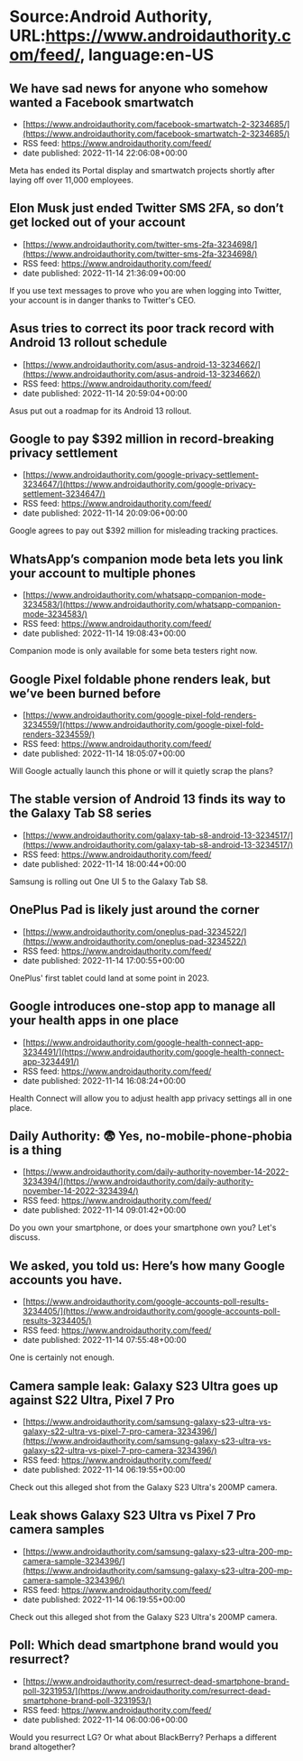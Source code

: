 # Source:Android Authority, URL:https://www.androidauthority.com/feed/, language:en-US

## We have sad news for anyone who somehow wanted a Facebook smartwatch
 - [https://www.androidauthority.com/facebook-smartwatch-2-3234685/](https://www.androidauthority.com/facebook-smartwatch-2-3234685/)
 - RSS feed: https://www.androidauthority.com/feed/
 - date published: 2022-11-14 22:06:08+00:00

Meta has ended its Portal display and smartwatch projects shortly after laying off over 11,000 employees.

## Elon Musk just ended Twitter SMS 2FA, so don’t get locked out of your account
 - [https://www.androidauthority.com/twitter-sms-2fa-3234698/](https://www.androidauthority.com/twitter-sms-2fa-3234698/)
 - RSS feed: https://www.androidauthority.com/feed/
 - date published: 2022-11-14 21:36:09+00:00

If you use text messages to prove who you are when logging into Twitter, your account is in danger thanks to Twitter's CEO.

## Asus tries to correct its poor track record with Android 13 rollout schedule
 - [https://www.androidauthority.com/asus-android-13-3234662/](https://www.androidauthority.com/asus-android-13-3234662/)
 - RSS feed: https://www.androidauthority.com/feed/
 - date published: 2022-11-14 20:59:04+00:00

Asus put out a roadmap for its Android 13 rollout.

## Google to pay $392 million in record-breaking privacy settlement
 - [https://www.androidauthority.com/google-privacy-settlement-3234647/](https://www.androidauthority.com/google-privacy-settlement-3234647/)
 - RSS feed: https://www.androidauthority.com/feed/
 - date published: 2022-11-14 20:09:06+00:00

Google agrees to pay out $392 million for misleading tracking practices.

## WhatsApp’s companion mode beta lets you link your account to multiple phones
 - [https://www.androidauthority.com/whatsapp-companion-mode-3234583/](https://www.androidauthority.com/whatsapp-companion-mode-3234583/)
 - RSS feed: https://www.androidauthority.com/feed/
 - date published: 2022-11-14 19:08:43+00:00

Companion mode is only available for some beta testers right now.

## Google Pixel foldable phone renders leak, but we’ve been burned before
 - [https://www.androidauthority.com/google-pixel-fold-renders-3234559/](https://www.androidauthority.com/google-pixel-fold-renders-3234559/)
 - RSS feed: https://www.androidauthority.com/feed/
 - date published: 2022-11-14 18:05:07+00:00

Will Google actually launch this phone or will it quietly scrap the plans?

## The stable version of Android 13 finds its way to the Galaxy Tab S8 series
 - [https://www.androidauthority.com/galaxy-tab-s8-android-13-3234517/](https://www.androidauthority.com/galaxy-tab-s8-android-13-3234517/)
 - RSS feed: https://www.androidauthority.com/feed/
 - date published: 2022-11-14 18:00:44+00:00

Samsung is rolling out One UI 5 to the Galaxy Tab S8.

## OnePlus Pad is likely just around the corner
 - [https://www.androidauthority.com/oneplus-pad-3234522/](https://www.androidauthority.com/oneplus-pad-3234522/)
 - RSS feed: https://www.androidauthority.com/feed/
 - date published: 2022-11-14 17:00:55+00:00

OnePlus' first tablet could land at some point in 2023.

## Google introduces one-stop app to manage all your health apps in one place
 - [https://www.androidauthority.com/google-health-connect-app-3234491/](https://www.androidauthority.com/google-health-connect-app-3234491/)
 - RSS feed: https://www.androidauthority.com/feed/
 - date published: 2022-11-14 16:08:24+00:00

Health Connect will allow you to adjust health app privacy settings all in one place.

## Daily Authority: 😨 Yes, no-mobile-phone-phobia is a thing
 - [https://www.androidauthority.com/daily-authority-november-14-2022-3234394/](https://www.androidauthority.com/daily-authority-november-14-2022-3234394/)
 - RSS feed: https://www.androidauthority.com/feed/
 - date published: 2022-11-14 09:01:42+00:00

Do you own your smartphone, or does your smartphone own you? Let's discuss.

## We asked, you told us: Here’s how many Google accounts you have.
 - [https://www.androidauthority.com/google-accounts-poll-results-3234405/](https://www.androidauthority.com/google-accounts-poll-results-3234405/)
 - RSS feed: https://www.androidauthority.com/feed/
 - date published: 2022-11-14 07:55:48+00:00

One is certainly not enough.

## Camera sample leak: Galaxy S23 Ultra goes up against S22 Ultra, Pixel 7 Pro
 - [https://www.androidauthority.com/samsung-galaxy-s23-ultra-vs-galaxy-s22-ultra-vs-pixel-7-pro-camera-3234396/](https://www.androidauthority.com/samsung-galaxy-s23-ultra-vs-galaxy-s22-ultra-vs-pixel-7-pro-camera-3234396/)
 - RSS feed: https://www.androidauthority.com/feed/
 - date published: 2022-11-14 06:19:55+00:00

Check out this alleged shot from the Galaxy S23 Ultra's 200MP camera.

## Leak shows Galaxy S23 Ultra vs Pixel 7 Pro camera samples
 - [https://www.androidauthority.com/samsung-galaxy-s23-ultra-200-mp-camera-sample-3234396/](https://www.androidauthority.com/samsung-galaxy-s23-ultra-200-mp-camera-sample-3234396/)
 - RSS feed: https://www.androidauthority.com/feed/
 - date published: 2022-11-14 06:19:55+00:00

Check out this alleged shot from the Galaxy S23 Ultra's 200MP camera.

## Poll: Which dead smartphone brand would you resurrect?
 - [https://www.androidauthority.com/resurrect-dead-smartphone-brand-poll-3231953/](https://www.androidauthority.com/resurrect-dead-smartphone-brand-poll-3231953/)
 - RSS feed: https://www.androidauthority.com/feed/
 - date published: 2022-11-14 06:00:06+00:00

Would you resurrect LG? Or what about BlackBerry? Perhaps a different brand altogether?

